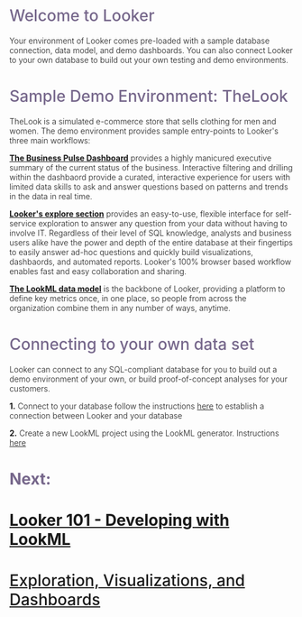 <h1 style="padding-bottom:0px;color:#76678b;font-weight:500">Welcome to Looker</h1>
<p style="font-weight: 300">
Your environment of Looker comes pre-loaded with a sample database connection, data model, and demo dashboards. You can also connect Looker to your own database to build out your own testing and demo environments.
</p>
<h1 style="padding-bottom:0px;color:#76678b;font-weight:500">Sample Demo Environment: TheLook</h1>
<p style="font-weight: 300">
TheLook is a simulated e-commerce store that sells clothing for men and women. The demo environment provides sample entry-points to Looker's three main workflows:
</p>
<p style="font-weight: 300">
<strong><a href = "/dashboards/thelook/1_business_pulse" style="text-decoration:underline">The Business Pulse Dashboard</a></strong> provides a highly manicured executive summary of the current status of the business. Interactive filtering and drilling within the dashbaord provide a curated, interactive experience for users with limited data skills to ask and answer questions based on patterns and trends in the data in real time.
 </p>
 <p style="font-weight: 300">
 <strong><a href = "/explore/thelook/order_items" style="text-decoration:underline">Looker's explore section</a></strong> provides an easy-to-use, flexible interface for self-service exploration to answer any question from your data without having to involve IT. Regardless of their level of SQL knowledge, analysts and business users alike have the power and depth of the entire database at their fingertips to easily answer ad-hoc questions and quickly build visualizations, dashbaords, and automated reports. Looker's 100% browser based workflow enables fast and easy collaboration and sharing.
</p>
<p style="font-weight: 300">
<strong><a href = "/projects/welcome_to_looker/files/thelook.model.lkml" style="text-decoration:underline">The LookML data model</a></strong> is the backbone of Looker, providing a platform to define key metrics once, in one place, so people from across the organization combine them in any number of ways, anytime.
</p>

<h1 style="padding-bottom:0px;color:#76678b;font-weight:500">Connecting to your own data set</h1>

<p style="font-weight: 300">
Looker can connect to any SQL-compliant database for you to build out a demo environment of your own, or build proof-of-concept analyses for your customers.
</p>

<p style="font-weight: 300">
<strong>1.</strong> Connect to your database follow the instructions <a href = "http://www.looker.com/docs/admin/looker-hosted" style="text-decoration:underline">here</a> to establish a connection between Looker and your database
</p>

<p style="font-weight: 300">
<strong>2.</strong> Create a new LookML project using the LookML generator. Instructions <a href = "http://www.looker.com/docs/data-modeling/getting-started/connect-to-db-and-generate-model" style="text-decoration:underline">here</a>
</p>


<h1 style="padding-bottom:0px;color:#76678b;font-weight:500"><strong>Next: </h1>
<h1 style="padding-bottom:0px;color:#76678b;font-weight:500"><a href = "/stories/welcome_to_looker/2_lookml_101.md" style="text-decoration:underline">Looker 101 - Developing with LookML</strong><a></h1>
<h1 style="padding-bottom:0px;color:#76678b;font-weight:500"><a href = "/stories/welcome_to_looker/3_business_analyst_101.md" style="text-decoration:underline">Exploration, Visualizations, and Dashboards</strong><a></h1>
